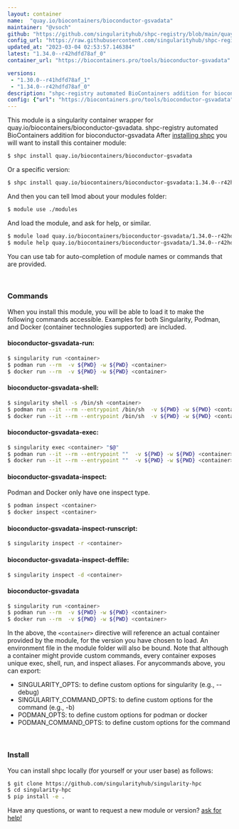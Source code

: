 ```yaml
---
layout: container
name:  "quay.io/biocontainers/bioconductor-gsvadata"
maintainer: "@vsoch"
github: "https://github.com/singularityhub/shpc-registry/blob/main/quay.io/biocontainers/bioconductor-gsvadata/container.yaml"
config_url: "https://raw.githubusercontent.com/singularityhub/shpc-registry/main/quay.io/biocontainers/bioconductor-gsvadata/container.yaml"
updated_at: "2023-03-04 02:53:57.146384"
latest: "1.34.0--r42hdfd78af_0"
container_url: "https://biocontainers.pro/tools/bioconductor-gsvadata"

versions:
 - "1.30.0--r41hdfd78af_1"
 - "1.34.0--r42hdfd78af_0"
description: "shpc-registry automated BioContainers addition for bioconductor-gsvadata"
config: {"url": "https://biocontainers.pro/tools/bioconductor-gsvadata", "maintainer": "@vsoch", "description": "shpc-registry automated BioContainers addition for bioconductor-gsvadata", "latest": {"1.34.0--r42hdfd78af_0": "sha256:6b884bae8568e50aad08cb0101ff964e99f7019a10052b29a7b7585a54891ffc"}, "tags": {"1.30.0--r41hdfd78af_1": "sha256:f639b52895e384cf2759943bee6ed76fb1f857fe23bc8990c4182658039f5082", "1.34.0--r42hdfd78af_0": "sha256:6b884bae8568e50aad08cb0101ff964e99f7019a10052b29a7b7585a54891ffc"}, "docker": "quay.io/biocontainers/bioconductor-gsvadata"}
---
```


This module is a singularity container wrapper for quay.io/biocontainers/bioconductor-gsvadata.
shpc-registry automated BioContainers addition for bioconductor-gsvadata
After [installing shpc](#install) you will want to install this container module:


```bash
$ shpc install quay.io/biocontainers/bioconductor-gsvadata
```

Or a specific version:

```bash
$ shpc install quay.io/biocontainers/bioconductor-gsvadata:1.34.0--r42hdfd78af_0
```

And then you can tell lmod about your modules folder:

```bash
$ module use ./modules
```

And load the module, and ask for help, or similar.

```bash
$ module load quay.io/biocontainers/bioconductor-gsvadata/1.34.0--r42hdfd78af_0
$ module help quay.io/biocontainers/bioconductor-gsvadata/1.34.0--r42hdfd78af_0
```

You can use tab for auto-completion of module names or commands that are provided.

<br>

### Commands

When you install this module, you will be able to load it to make the following commands accessible.
Examples for both Singularity, Podman, and Docker (container technologies supported) are included.

#### bioconductor-gsvadata-run:

```bash
$ singularity run <container>
$ podman run --rm  -v ${PWD} -w ${PWD} <container>
$ docker run --rm  -v ${PWD} -w ${PWD} <container>
```

#### bioconductor-gsvadata-shell:

```bash
$ singularity shell -s /bin/sh <container>
$ podman run --it --rm --entrypoint /bin/sh  -v ${PWD} -w ${PWD} <container>
$ docker run --it --rm --entrypoint /bin/sh  -v ${PWD} -w ${PWD} <container>
```

#### bioconductor-gsvadata-exec:

```bash
$ singularity exec <container> "$@"
$ podman run --it --rm --entrypoint ""  -v ${PWD} -w ${PWD} <container> "$@"
$ docker run --it --rm --entrypoint ""  -v ${PWD} -w ${PWD} <container> "$@"
```

#### bioconductor-gsvadata-inspect:

Podman and Docker only have one inspect type.

```bash
$ podman inspect <container>
$ docker inspect <container>
```

#### bioconductor-gsvadata-inspect-runscript:

```bash
$ singularity inspect -r <container>
```

#### bioconductor-gsvadata-inspect-deffile:

```bash
$ singularity inspect -d <container>
```



#### bioconductor-gsvadata

```bash
$ singularity run <container>
$ podman run --rm  -v ${PWD} -w ${PWD} <container>
$ docker run --rm  -v ${PWD} -w ${PWD} <container>
```


In the above, the `<container>` directive will reference an actual container provided
by the module, for the version you have chosen to load. An environment file in the
module folder will also be bound. Note that although a container
might provide custom commands, every container exposes unique exec, shell, run, and
inspect aliases. For anycommands above, you can export:

 - SINGULARITY_OPTS: to define custom options for singularity (e.g., --debug)
 - SINGULARITY_COMMAND_OPTS: to define custom options for the command (e.g., -b)
 - PODMAN_OPTS: to define custom options for podman or docker
 - PODMAN_COMMAND_OPTS: to define custom options for the command

<br>

### Install

You can install shpc locally (for yourself or your user base) as follows:

```bash
$ git clone https://github.com/singularityhub/singularity-hpc
$ cd singularity-hpc
$ pip install -e .
```

Have any questions, or want to request a new module or version? [ask for help!](https://github.com/singularityhub/singularity-hpc/issues)